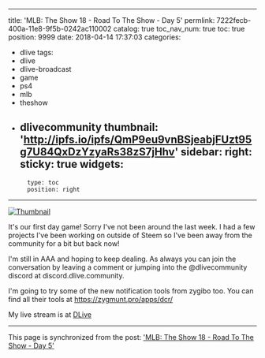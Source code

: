 
---
title: 'MLB: The Show 18 - Road To The Show - Day 5'
permlink: 7222fecb-400a-11e8-9f5b-0242ac110002
catalog: true
toc_nav_num: true
toc: true
position: 9999
date: 2018-04-14 17:37:03
categories:
- dlive
tags:
- dlive
- dlive-broadcast
- game
- ps4
- mlb
- theshow
- dlivecommunity
thumbnail: 'http://ipfs.io/ipfs/QmP9eu9vnBSjeabjFUzt95g7U84QxDzYzyaRs38zS7jHhv'
sidebar:
    right:
        sticky: true
widgets:
    -
        type: toc
        position: right
---


[![Thumbnail](http://ipfs.io/ipfs/QmP9eu9vnBSjeabjFUzt95g7U84QxDzYzyaRs38zS7jHhv)](https://dlive.io/livestream/patrickulrich/7222fecb-400a-11e8-9f5b-0242ac110002)

It's our first day game! Sorry I've not been around the last week. I had a few projects I've been working on outside of Steem so I've been away from the community for a bit but back now!

I'm still in AAA and hoping to keep dealing. As always you can join the conversation by leaving a comment or jumping into the @dlivecommunity discord at discord.dlive.community. 

I'm going to try some of the new notification tools from zygibo too. You can find all their tools at https://zygmunt.pro/apps/dcr/

My live stream is at [DLive](https://dlive.io/livestream/patrickulrich/7222fecb-400a-11e8-9f5b-0242ac110002)

- - -

This page is synchronized from the post: ['MLB: The Show 18 - Road To The Show - Day 5'](https://steemit.com/@patrickulrich/7222fecb-400a-11e8-9f5b-0242ac110002)
